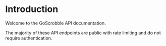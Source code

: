 # Introduction

Welcome to the GoScrobble API documentation.

The majority of these API endpoints are public with rate limiting and do not require authentication.